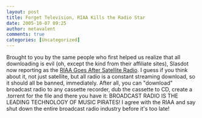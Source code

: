 ```yaml
---
layout: post
title: Forget Television, RIAA Kills the Radio Star
date: 2005-10-07 09:25
author: metavalent
comments: true
categories: [Uncategorized]
---
```

Brought to you by the same people who first helped us realize that all downloading is evil (oh, except the kind from their affiliate sites), Slasdot now reporting as the <a href="http://yro.slashdot.org/article.pl?sid=05/10/07/1247235&amp;from=rss">RIAA Goes After Satellite Radio</a>. I guess if you think about it, not just satellite, but all radio is a constant streaming download, so it should all be banned, immediately. After all, you can "download" broadcast radio to any cassette recorder, dub the cassette to CD, create a .torrent for the file and there you have it: BROADCAST RADIO IS THE LEADING TECHNOLOGY OF MUSIC PIRATES! I agree with the RIAA and say shut down the entire broadcast radio industry before it's too late!
